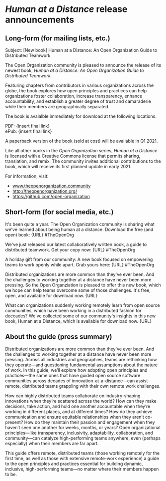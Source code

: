 # *Human at a Distance* release announcements

## Long-form (for mailing lists, etc.)

Subject: [New book] Human at a Distance: An Open Organization Guide to Distributed Teamwork

The Open Organization community is pleased to announce the release of its newest book, *Human at a Distance: An Open Organization Guide to Distributed Teamwork.*

Featuring chapters from contributors in various organizations across the globe, the book explores how open principles and practices can help organizations foster collaboration, increase transparency, enhance accountability, and establish a greater degree of trust and camaraderie while their members are geographically separated.

The book is avaialble immediately for download at the following locations.

PDF: {insert final link}  
ePub: {insert final link}

A paperback version of the book (sold at cost) will be available in Q1 2021.

Like all other books in the *Open Organization* series, *Human at a Distance* is licensed with a Creative Commons license that permits sharing, translation, and remix. The community invites additional contributions to the book, which will receive its first planned update in early 2021.

For information, visit:

- www.theopenorganization.community
- http://theopenorganization.org/
- https://github.com/open-organization

## Short-form (for social media, etc.)

It's been quite a year. The Open Organization community is sharing what we've learned about being human at a distance. Download the free (and open) book: {URL} #TheOpenOrg

We've just released our latest collaboratively written book, a guide to distributed teamwork. Get your copy now: {URL} #TheOpenOrg

A holiday gift from our community: A new book focused on empowering teams to work openly while apart. Grab yours here: {URL} #TheOpenOrg

Distributed organizations are more common than they've ever been. And the challenges to working together at a distance have never been more pressing. So the Open Organziation is pleased to offer this new book, which we hope can help teams overcome some of those challenges. It's free, open, and available for download now. {URL}

What can organizations suddenly working remotely learn from open source communities, which have been working in a distributed fashion for deccades? We've collected some of our community's insights in this new book, Human at a Distance, which is available for download now. {URL}

## About the guide (press summary)
Distributed organizations are more common than they've ever been. And the challenges to working together at a distance have never been more pressing. Across all industries and geographies, teams are rethinking how they operate—and questioning fundamental assumptions about the nature of work. In this guide, we’ll explore how adopting open principles and practices—the same ones that have guided open source software communities across decades of innovation-at-a-distance—can assist remote, distributed teams grappling with their own remote work challenges.

How can highly distributed teams collaborate on industry-shaping innovations when they’re scattered across the world? How can they make decisions, take action, and hold one another accountable when they’re working in different places, and at different times? How do they achieve communication and ensure equitable relationships when they aren’t co-present? How do they maintain their passion and engagement when they haven’t seen one another for weeks, months, or years? Open organizational principles—like transparency, inclusivity, adaptability, collaboration, and community—can catalyze high-performing teams anywhere, even (perhaps especially) when their members are far apart.

This guide offers remote, distributed teams (those working remotely for the first time, as well as those with extensive remote-work experience) a guide to the open principles and practices essential for building dynamic, inclusive, high-performing teams—no matter where their members happen to be.
